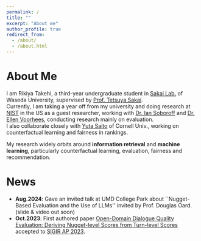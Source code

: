 ```yaml
---
permalink: /
title: ""
excerpt: "About me"
author_profile: true
redirect_from:
  - /about/
  - /about.html
---
```


# About Me
I am Rikiya Takehi, a third-year undergraduate student in [Sakai Lab.](http://sakailab.com/english/) of Waseda University, supervised by [Prof. Tetsuya Sakai](http://sakailab.com/tetsuya/). <br> Currently, I am taking a year off from my university and doing research at [NIST](nist.gov) in the US as a guest researcher, working with [Dr. Ian Soboroff](https://www.nist.gov/people/ian-soboroff) and [Dr. Ellen Voorhees](https://www.nist.gov/people/ellen-m-voorhees), conducting research mainly on evaluation.<br> I also collaborate closely with [Yuta Saito](https://usait0.com/en/) of Cornell Univ., working on counterfactual learning and fairness in rankings. 

My research widely orbits around **information retrieval** and **machine learning**, particularly counterfactual learning, evaluation, fairness and recommendation.

# News

 - **Aug.2024**: Gave an invited talk at UMD College Park about ``Nugget-Based Evaluation and the Use of LLMs'' invited by Prof. Douglas Oard. (slide & video out soon)
- **Oct.2023**: First authored paper [Open-Domain Dialogue Quality Evaluation: Deriving Nugget-level Scores from Turn-level Scores](https://doi.org/10.48550/arXiv.2310.00410) accepted to [SIGIR AP 2023](http://www.sigir-ap.org/sigir-ap-2023/).


<!--
# Education
- **Waseda University** (2021-)
  - 3rd-year B.A student at Computer Science and Communications Engineering (English-based major)

# Experience
- _Guest Researcher_ at [National Institute of Standards and Technology (NIST)](https://www.nist.gov/), Maryland, US. **10/1/2023 - Present**
- _Research Intern_ at [Hakuhodo Tech Inc.](https://www.hakuhodo-technologies.co.jp/) / [Negocia Inc.](https://negocia.jp/), Tokyo, Japan. **9/1/2023 - Present**
- _Research Intern_ supervised by [Yuta Saito](https://usait0.com/en/) of Cornell Univ. **7/1/2023 - Present**

# Languages
Japanese (native), English (fluent: TOEFL 110), French (fluent: CEFR/DELF B2)
-->
